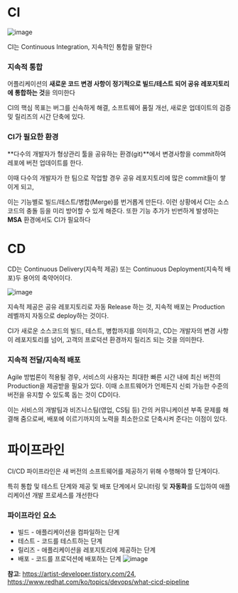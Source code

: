 # CI

![image](https://user-images.githubusercontent.com/102791105/199129071-0b790da1-a76c-439b-b897-c852a56bf2ff.png)


CI는 Continuous Integration, 지속적인 통합을 말한다

### 지속적 통합

어플리케이션의 **새로운 코드 변경 사항이 정기적으로 빌드/테스트 되어 공유 레포지토리에 통합하는 것**을 의미한다

CI의 핵심 목표는 버그를 신속하게 해결, 소프트웨어 품질 개선, 새로운 업데이트의 검증 밎 릴리즈의 시간 단축에 있다.

### CI가 필요한 환경

**다수의 개발자가 형상관리 툴을 공유하는 환경(git)**에서 변경사항을 commit하여 레포에 버전 업데이트를 한다.

이때 다수의 개발자가 한 팀으로 작업할 경우 공유 레포지토리에 많은 commit들이 쌓이게 되고, 

이는 기능별로 빌드/테스트/병합(Merge)를 번거롭게 만든다. 이런 상황에서 CI는 소스코드의 충돌 등을 미리 방어할 수 있게 해준다. 또한 기능 추가가 빈번하게 발생하는 **MSA** 환경에서도 CI가 필요하다

# CD

CD는 Continuous Delivery(지속적 제공) 또는 Continuous Deployment(지속적 배포)두 용어의 축약어이다.

![image](https://user-images.githubusercontent.com/102791105/199129090-71bf211b-ed58-4ea3-abb2-8f3367c16038.png)

지속적 제공은 공유 레포지토리로 자동 Release 하는 것, 지속적 배포는 Production 레벨까지 자동으로 deploy하는 것이다.

CI가 새로운 소스코드의 빌드, 테스트, 병합까지를 의미하고, CD는 개발자의 변경 사항이 레포지토리를 넘어, 고객의 프로덕션 환경까지 릴리즈 되는 것을 의미한다.

### 지속적 전달/지속적 배포

Agile 방법론이 적용될 경우, 서비스의 사용자는 최대한 빠른 시간 내에 최신 버전의 Production을 제공받을 필요가 있다. 이때 소프트웨어가 언제든지 신뢰 가능한 수준의 버전을 유지할 수 있도록 돕는 것이 CD이다.

이는 서비스의 개발팀과 비즈니스팀(영업, CS팀 등) 간의 커뮤니케이션 부족 문제를 해결해 줌으로써, 배포에 이르기까지의 노력을 최소한으로 단축시켜 준다는 이점이 있다.

# 파이프라인

CI/CD 파이프라인은 새 버전의 소프트웨어를 제공하기 위해 수행해야 할 단계이다.

특히 통합 및 테스트 단계와 제공 및 배포 단계에서 모니터링 및 **자동화**를 도입하여 애플리케이션 개발 프로세스를 개선한다

### 파이프라인 요소

- 빌드 - 애플리케이션을 컴파일하는 단계
- 테스트 - 코드를 테스트하는 단계
- 릴리즈 - 애플리케이션을 레포지토리에 제공하는 단계
- 배포 - 코드를 프로덕션에 배포하는 단계
![image](https://user-images.githubusercontent.com/102791105/199129111-c10002f3-e6c7-42c4-a0dd-9552858a37ca.png)

**참고**: https://artist-developer.tistory.com/24,
https://www.redhat.com/ko/topics/devops/what-cicd-pipeline
